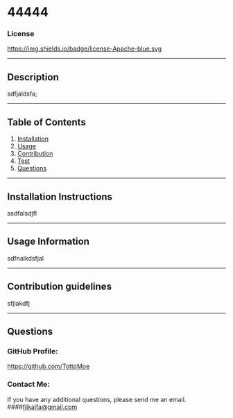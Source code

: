 # 44444

  ### License
  https://img.shields.io/badge/license-Apache-blue.svg
  ***
  
  ## Description
  sdfjaldsfa;
  ***
  
  ## Table of Contents
  1. [Installation](#installation)
  2. [Usage](#usage)
  3. [Contribution](#contribution)
  4. [Test](#test)
  5. [Questions](#questions)
  ***
  
  <a name="installation"></a>
  ## Installation Instructions
  
  asdfalsdjfl
  ***
  
  <a name="usage"></a>
  ## Usage Information
  
  sdfnalkdsfjal
  ***
  
  <a name="contribution"></a>
  ## Contribution guidelines
  sfjlakdfj
  ***
  
  <a name="questions"></a>
  ## Questions
  
  ### GitHub Profile:
  https://github.com/TottoMoe
  
  ### Contact Me:
  If you have any additional questions, please send me an email.
  ####fjlkajfa@gmail.com 